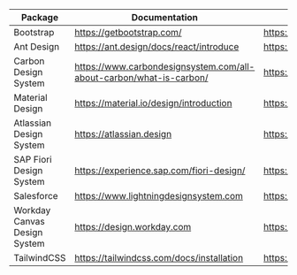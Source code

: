 | Package | Documentation | Package Manager |
| ------ | ------ | ------ |
| Bootstrap | https://getbootstrap.com/ | https://www.npmjs.com/package/bootstrap |
| Ant Design | https://ant.design/docs/react/introduce | https://www.npmjs.com/package/antd |
| Carbon Design System | https://www.carbondesignsystem.com/all-about-carbon/what-is-carbon/| https://www.carbondesignsystem.com/developing/frameworks/react |
| Material Design | https://material.io/design/introduction | https://material.io/develop |
| Atlassian Design System | https://atlassian.design | https://atlassian.design/components |
| SAP Fiori Design System | https://experience.sap.com/fiori-design/ | https://experience.sap.com/fiori-design-android/get-started/ |
| Salesforce | https://www.lightningdesignsystem.com | https://www.lightningdesignsystem.com/getting-started/ |
| Workday Canvas Design System | https://design.workday.com | https://github.com/workday/canvas-kit |
| TailwindCSS | https://tailwindcss.com/docs/installation | https://www.npmjs.com/package/tailwindcss |
